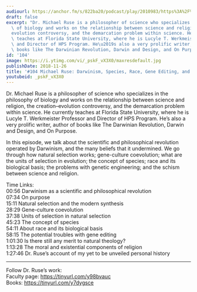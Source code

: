 ```yaml
---
audiourl: https://anchor.fm/s/822ba20/podcast/play/2010983/https%3A%2F%2Fd3ctxlq1ktw2nl.cloudfront.net%2Fproduction%2F2018-11-31%2F7734609-48000-2-2921811c9a67.mp3
draft: false
excerpt: "Dr. Michael Ruse is a philosopher of science who specializes in the philosophy\
  \ of biology and works on the relationship between science and religion, the creation\u2013\
  evolution controversy, and the demarcation problem within science. He currently\
  \ teaches at Florida State University, where he is Lucyle T. Werkmeister Professor\
  \ and Director of HPS Program. He\u2019s also a very prolific writer, author of\
  \ books like The Darwinian Revolution, Darwin and Design, and On Purpose. "
id: '104'
image: https://i.ytimg.com/vi/_pskF_vX3X0/maxresdefault.jpg
publishDate: 2018-11-26
title: '#104 Michael Ruse: Darwinism, Species, Race, Gene Editing, and Religion'
youtubeid: _pskF_vX3X0
---
```

<div class="timelinks">

Dr. Michael Ruse is a philosopher of science who specializes in the philosophy of biology and works on the relationship between science and religion, the creation–evolution controversy, and the demarcation problem within science. He currently teaches at Florida State University, where he is Lucyle T. Werkmeister Professor and Director of HPS Program. He’s also a very prolific writer, author of books like The Darwinian Revolution, Darwin and Design, and On Purpose. 

In this episode, we talk about the scientific and philosophical revolution operated by Darwinism, and the many beliefs that it undermined. We go through how natural selection works; gene-culture coevolution; what are the units of selection in evolution; the concept of species; race and its biological basis; the problems with genetic engineering; and the schism between science and religion.

Time Links:  
<time>00:56</time> Darwinism as a scientific and philosophical revolution  
<time>07:34</time> On purpose                        
<time>15:11</time> Natural selection and the modern synthesis         
<time>28:29</time> Gene-culture coevolution          
<time>37:38</time> Units of selection in natural selection           
<time>45:23</time> The concept of species  
<time>54:11</time> About race and its biological basis  
<time>58:15</time> The potential troubles with gene editing  
<time>1:01:30</time> Is there still any merit to natural theology?  
<time>1:13:28</time> The moral and existential components of religion  
<time>1:27:46</time> Dr. Ruse’s account of my yet to be unveiled personal history  

---

Follow Dr. Ruse’s work:  
Faculty page: https://tinyurl.com/y98bvauc  
Books: https://tinyurl.com/y7dygsce
</div>

